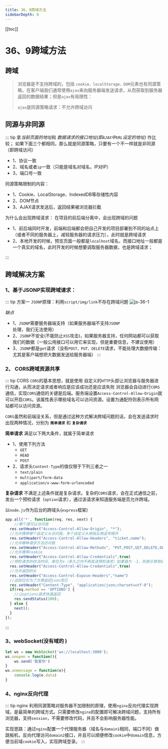 ```yaml
---
title: 36、9跨域方法
sidebarDepth: 0
---
```

[[toc]]
# 36、9跨域方法

## 跨域
>浏览器是不支持跨域的，包括 `cookie，localStorage，DOM`元素也有同源策略，在客户端我们通常使用`ajax`来向服务器端发送请求，从而获取到服务器返回的数据结果；但是`ajax`有局限性：
>
>`ajax`是同源策略请求：不允许跨域访问
## 同源与非同源
::: tip
拿*当前页面的地址*和 *数据请求的接口地址(即`AJAX`中`URL`设定的地址)* 作比较；
如果下面三个都相同，那么就是同源策略，只要有一个不一样就是非同源（即跨域访问）
- 1、协议一致
- 2、域名或者`ip`一致（只能是域名对域名，IP对IP）
- 3、端口号一致

同源策略限制的内容：
- 1、Cookie、LocalStorage、IndexedDB等存储性内容
- 2、DOM节点
- 3、AJAX请求发送后，返回结果被浏览器拦截

为什么会出现跨域请求：
在项目的前后端分离中，会出现跨域的问题
- 1、前后端同时开发，前端和后端都会把自己开发的项目部署到不同的站点上（或者不同的服务器上，减轻服务器的请求压力），此时就是跨域请求
- 2、本地开发的时候，预览页面一般都是`localhost`域名，而接口地址一般都是一个真实的域名，此时开发的时候想要调取服务器数据，也是跨域请求；

:::
## 跨域解决方案
### 1、基于JSONP实现跨域请求：
::: tip 方案一
`JSONP`原理：利用`script/img/link`不存在跨域问题
<img :src="$withBase('/assets/js-36-1.png')" alt="js-36-1">

*缺点*
- 1、`JSONP`需要服务器端支持（如果服务器端不支持`JSONP`处理，我们无法使用）
- 2、`JSONP`不安全(不能防止`XSS`攻击)，如果服务器支持，任何网站都可以获取我们的数据（一般公用接口可以用它来实现，但是重要信息，不建议使用）
- 3、`JSONP`都是`get`请求（没有`POST，PUT，DELETE`请求，不能处理大数据传输：尤其是客户端想把大数据发送给服务器端）
:::
### 2、 CORS跨域资源共享
::: tip CORS
`CORS`的基本思想，就是使用 自定义的`HTTP`头部让浏览器与服务器进行沟通，从而决定请求或者响应是应该成功还是应该失败
浏览器会自动进行`CORS`通信，实现`CORS`通信的关键是后端。服务端设置`Access-Control-Allow-Origin`就可以开启`CORS`。该属性表示哪些域名可以访问资源。设置为通配符则表示所有网站都可以访问资源。

`CORS`虽然和前端没关系，但是通过这种方式解决跨域问题的话，会在发送请求时出现两种情况，分别为 **`简单请求`** 和 **`复杂请求`**

**简单请求**
满足以下两大条件，就属于简单请求
- 1、使用下列方法
  - `GET`
  - `HEAD`
  - `POST`
- 2、请求头`Content-Type`的值仅限于下列三者之一
  - `text/plain`
  - `multipart/form-data`
  - `application/x-www-form-urlencoded`

**复杂请求**
不满足上述条件就是复杂请求。复杂的`CORS`请求，会在正式通信之前，发出一个预检请求（`option`请求），通过该请求来知道服务端是否允许跨域。

以`node.js`作为后台的跨域头(`express`框架)
```js 
app.all('*', function(req, res, next) {
	//哪个源可以访问我
  res.setHeader("Access-Control-Allow-Origin", "*");
  //允许携带哪个自定义头访问我，多个自定义头用指尖用逗号隔开
  res.setHeader("Access-Control-Allow-Headers", "ticket,name");
  //允许哪种请求方法访问我
  res.setHeader("Access-Control-Allow-Methods", "PUT,POST,GET,DELETE,OPTIONS");
  //允许携带cookie
  res.setHeader("Access-Control-Allow-Credentials",true)
  //预检请求的存活时间，单位为s（多久之内不再发送预检请求）如果值为 -1，则表示禁用缓存，每一次请求都需要提供预检请求，即用OPTIONS请求进行检测。
  res.setHeader("Access-Control-Allow-Credentials",true)
  //允许返回的头
  res.setHeader("Access-Control-Expose-Headers","name"）
  //这段仅仅为了方便返回json而已
  res.setHeader("Content-Type", "application/json;charset=utf-8");
  if(req.method == 'OPTIONS') {
    //让options请求快速返回
    res.sendStatus(200); 
  } else { 
    next(); 
  }
});
```
:::
### 3、webSocket(没有域的 )
```js
let ws = new WebSocket('wx://localhost:3000');
ws.onopen = function(){
	ws.send('我爱你')
}
wx.onmessage = function(e){
	console.log(e.data)
}
```
### 4、nginx反向代理
::: tip nginx
利用同源策略对服务器不加限制的原理，使用`nginx`反向代理实现跨域，是最简单的跨域方式。只需要修改`nginx`的配置即可解决跨域问题，支持所有浏览器，支持`session`，不需要修改代码，并且不会影响服务器性能。

实现思路：通过`nginx`配置一个代理服务器（域名与`domain1`相同，端口不同）做跳板机，反向代理访问`domain2`接口，并且可以顺便修改`cookie`中`domain`信息，方便当前域`cookie`写入，实现跨域登录。
:::